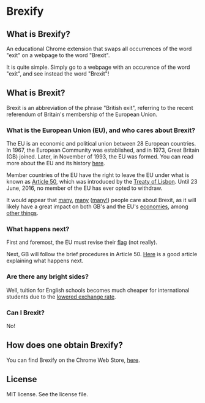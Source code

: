 # Brexify

## What is Brexify?

An educational Chrome extension that swaps all occurrences of the word "exit" on a webpage to the word "Brexit". 

It is quite simple. Simply go to a webpage with an occurence of the word "exit", and see instead the word "Brexit"!

## What is Brexit?

Brexit is an abbreviation of the phrase "British exit", referring to the recent referendum of Britain's membership of the European Union.

### What is the European Union (EU), and who cares about Brexit?

The EU is an economic and political union between 28 European countries. In 1967, the European Community was established, and in 1973, Great Britain (GB) joined. Later, in November of 1993, the EU was formed. You can read more about the EU and its history [here](http://europa.eu/about-eu/basic-information/about/index_en.htm).

Member countries of the EU have the right to leave  the EU under what is known as [Article 50](http://www.lisbon-treaty.org/wcm/the-lisbon-treaty/treaty-on-European-union-and-comments/title-6-final-provisions/137-article-50.html), which was introduced by the [Treaty of Lisbon](http://www.lisbon-treaty.org/wcm/). Until 23 June, 2016, no member of the EU has ever opted to withdraw.

It would appear that [many](https://www.google.com/webhp?hl=en&sa=X&ved=0ahUKEwj_7ODmt8HNAhVCMBoKHaOQCdIQPAgD#safe=off&hl=en&q=brexit), [many]() ([many!](https://twitter.com/search?q=%23Brexit&src=tyah)) people care about Brexit, as it will likely have a great impact on both GB's and the EU's [economies](http://www.nytimes.com/2016/06/23/world/europe/brexit-consequences.html?_r=0), among [other things](http://www.reuters.com/article/us-britain-eu-impact-factbox-idUSKCN0ZA0LX).

### What happens next?

First and foremost, the EU must revise their [flag](http://www.flags.net/images/largeflags/EUUN0001.GIF) (not really).

Next, GB will follow the brief procedures in Article 50. [Here](http://www.telegraph.co.uk/news/2016/06/24/britain-votes-to-leave-the-eu-what-happens-now-that-brexit-is-a/) is a good article explaining what happens next.

### Are there any bright sides?

Well, tuition for English schools becomes much cheaper for international students due to the [lowered exchange rate](https://www.washingtonpost.com/news/wonk/wp/2016/06/24/the-british-pound-has-suffered-a-stunning-collapse/).

### Can I Brexit?

No!

## How does one obtain Brexify?

You can find Brexify on the Chrome Web Store, [here](https://chrome.google.com/webstore/detail/emegjecocpgbadpphoeeodnkngdmjfhi).

## License

MIT license. See the license file. 
